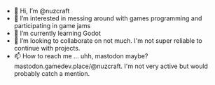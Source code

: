 - 👋 Hi, I’m @nuzcraft
- 👀 I’m interested in messing around with games programming and participating in game jams
- 🌱 I’m currently learning Godot
- 💞️ I’m looking to collaborate on not much. I'm not super reliable to continue with projects.
- 📫 How to reach me ... uhh, mastodon maybe? mastodon.gamedev.place/@nuzcraft. I'm not very active but would probably catch a mention.

<!---
nuzcraft/nuzcraft is a ✨ special ✨ repository because its `README.md` (this file) appears on your GitHub profile.
You can click the Preview link to take a look at your changes.
--->

